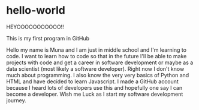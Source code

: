 # hello-world

HEYOOOOOOOOOOO!!

This is my first program in GitHub

Hello my name is Muna and I am just in middle school and I'm learning to code. I want to learn how to code so that in the future I'll be able to make projects with code and get a career in software development or maybe as a data scientist (most likely a software developer). Right now I don't know much about programming. I also know the very very basics of Python and HTML and have decided to learn Javascript. I made a GitHub account because I heard lots of developers use this and hopefully one say I can become a developer. Wish me Luck as I start my software development journey.
